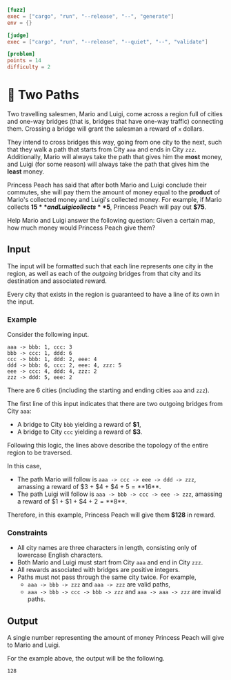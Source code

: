 ```toml
[fuzz]
exec = ["cargo", "run", "--release", "--", "generate"]
env = {}

[judge]
exec = ["cargo", "run", "--release", "--quiet", "--", "validate"]

[problem]
points = 14
difficulty = 2
```

# 🏤 Two Paths

Two travelling salesmen, Mario and Luigi, come across a region full of cities and one-way bridges
(that is, bridges that have one-way traffic) connecting them.
Crossing a bridge will grant the salesman a reward of `x` dollars.

They intend to cross bridges this way,
going from one city to the next, such that they walk a path that
starts from City `aaa` and ends in City `zzz`.
Additionally, Mario will always take the path that gives him the **most** money,
and Luigi (for some reason) will always take the path that gives him the **least** money.

Princess Peach has said that after both Mario and Luigi conclude their commutes,
she will pay them the amount of money equal to the **product** of Mario's collected money
and Luigi's collected money. For example, if Mario collects **$15** and Luigi collects **$5**,
Princess Peach will pay out **$75**.

Help Mario and Luigi answer the following question:
Given a certain map, how much money would Princess Peach give them?

## Input

The input will be formatted such that each line represents one city in the region,
as well as each of the *outgoing* bridges from that city and its destination and associated reward.

Every city that exists in the region is guaranteed to have a line of its own in the input.

### Example

Consider the following input.
```
aaa -> bbb: 1, ccc: 3
bbb -> ccc: 1, ddd: 6
ccc -> bbb: 1, ddd: 2, eee: 4
ddd -> bbb: 6, ccc: 2, eee: 4, zzz: 5
eee -> ccc: 4, ddd: 4, zzz: 2
zzz -> ddd: 5, eee: 2
```

There are 6 cities (including the starting and ending cities `aaa` and `zzz`).

The first line of this input indicates that there are two outgoing bridges from City `aaa`:

* A bridge to City `bbb` yielding a reward of **$1**,
* A bridge to City `ccc` yielding a reward of **$3**.

Following this logic, the lines above describe the topology of the entire region to be traversed.

In this case,
* The path Mario will follow is `aaa -> ccc -> eee -> ddd -> zzz`,
  amassing a reward of $3 + $4 + $4 + $5 = **$16**.
* The path Luigi will follow is `aaa -> bbb -> ccc -> eee -> zzz`,
  amassing a reward of $1 + $1 + $4 + $2 = **$8**.

Therefore, in this example, Princess Peach will give them **$128** in reward.

### Constraints

* All city names are three characters in length, consisting only of lowercase English characters.
* Both Mario and Luigi must start from City `aaa` and end in City `zzz`.
* All rewards associated with bridges are positive integers.
* Paths must not pass through the same city twice. For example,
  * `aaa -> bbb -> zzz` and `aaa -> zzz` are valid paths,
  * `aaa -> bbb -> ccc -> bbb -> zzz` and `aaa -> aaa -> zzz` are invalid paths.

## Output

A single number representing the amount of money Princess Peach will give to Mario and Luigi.

For the example above, the output will be the following.
```
128
```